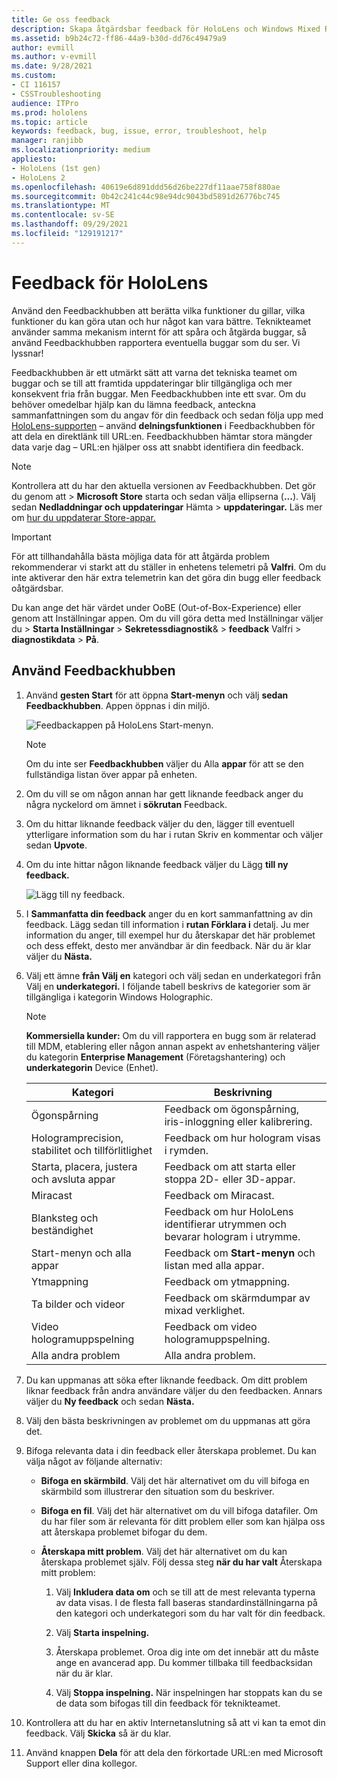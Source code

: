 ```yaml
---
title: Ge oss feedback
description: Skapa åtgärdsbar feedback för HoloLens och Windows Mixed Reality utvecklare med hjälp av Feedbackhubben.
ms.assetid: b9b24c72-ff86-44a9-b30d-dd76c49479a9
author: evmill
ms.author: v-evmill
ms.date: 9/28/2021
ms.custom:
- CI 116157
- CSSTroubleshooting
audience: ITPro
ms.prod: hololens
ms.topic: article
keywords: feedback, bug, issue, error, troubleshoot, help
manager: ranjibb
ms.localizationpriority: medium
appliesto:
- HoloLens (1st gen)
- HoloLens 2
ms.openlocfilehash: 40619e6d891ddd56d26be227df11aae758f880ae
ms.sourcegitcommit: 0b42c241c44c98e94dc9043bd5891d26776bc745
ms.translationtype: MT
ms.contentlocale: sv-SE
ms.lasthandoff: 09/29/2021
ms.locfileid: "129191217"
---
```

# <a name="feedback-for-hololens"></a>Feedback för HoloLens

Använd den Feedbackhubben att berätta vilka funktioner du gillar, vilka funktioner du kan göra utan och hur något kan vara bättre. Teknikteamet använder samma mekanism internt för att spåra och åtgärda buggar, så använd Feedbackhubben rapportera eventuella buggar som du ser. Vi lyssnar!

Feedbackhubben är ett utmärkt sätt att varna det tekniska teamet om buggar och se till att framtida uppdateringar blir tillgängliga och mer konsekvent fria från buggar. Men Feedbackhubben inte ett svar. Om du behöver omedelbar hjälp kan du lämna feedback, anteckna sammanfattningen som du angav för din feedback och sedan följa upp med [HoloLens-supporten](https://support.microsoft.com/supportforbusiness/productselection?sapid=e9391227-fa6d-927b-0fff-f96288631b8f) – använd **delningsfunktionen** i Feedbackhubben för att dela en direktlänk till URL:en. Feedbackhubben hämtar stora mängder data varje dag – URL:en hjälper oss att snabbt identifiera din feedback.

> [!NOTE]
> Kontrollera att du har den aktuella versionen av Feedbackhubben. Det gör du genom att  >  **Microsoft Store** starta och sedan välja ellipserna (**...**). Välj sedan **Nedladdningar och uppdateringar** Hämta  >  **uppdateringar.** Läs mer om [hur du uppdaterar Store-appar.](holographic-store-apps.md#update-apps)

> [!IMPORTANT]
> För att tillhandahålla bästa möjliga data för att åtgärda problem rekommenderar vi starkt att du ställer in enhetens telemetri på **Valfri**. Om du inte aktiverar den här extra telemetrin kan det göra din bugg eller feedback oåtgärdsbar.
>
> Du kan ange det här värdet under OoBE (Out-of-Box-Experience) eller genom att Inställningar appen. Om du vill göra detta med Inställningar väljer du  >  **Starta Inställningar**  >  **Sekretessdiagnostik**&  >  **feedback** Valfri  >  **diagnostikdata**  >  **På**.

## <a name="use-the-feedback-hub"></a>Använd Feedbackhubben

1. Använd **gesten Start** för att öppna **Start-menyn** och välj **sedan Feedbackhubben**. Appen öppnas i din miljö.

   ![Feedbackappen på HoloLens Start-menyn.](./images/hololens2-feedbackhub-tile.png)
   > [!NOTE]  
   > Om du inte ser **Feedbackhubben** väljer du Alla **appar** för att se den fullständiga listan över appar på enheten.

1. Om du vill se om någon annan har gett liknande feedback anger du några nyckelord om ämnet i **sökrutan** Feedback.
1. Om du hittar liknande feedback väljer du den, lägger  till eventuell ytterligare information som du har i rutan Skriv en kommentar och väljer sedan **Upvote**.
1. Om du inte hittar någon liknande feedback väljer du Lägg **till ny feedback.**

   ![Lägg till ny feedback.](./images/hololens-feedback-1.png)

1. I **Sammanfatta din feedback** anger du en kort sammanfattning av din feedback. Lägg sedan till information i **rutan Förklara i** detalj. Ju mer information du anger, till exempel hur du återskapar det här problemet och dess effekt, desto mer användbar är din feedback. När du är klar väljer du **Nästa.**

1. Välj ett ämne **från Välj en** kategori och välj sedan en underkategori från Välj en **underkategori.** I följande tabell beskrivs de kategorier som är tillgängliga i kategorin Windows Holographic.

   > [!NOTE]  
   > **Kommersiella kunder:** Om du vill rapportera en bugg som är relaterad till MDM, etablering eller någon annan aspekt av enhetshantering väljer du kategorin **Enterprise Management** (Företagshantering) och **underkategorin** Device (Enhet).

   |Kategori |Beskrivning |
   | --- | --- |
   |Ögonspårning |Feedback om ögonspårning, iris-inloggning eller kalibrering. |
   |Hologramprecision, stabilitet och tillförlitlighet |Feedback om hur hologram visas i rymden. |
   |Starta, placera, justera och avsluta appar |Feedback om att starta eller stoppa 2D- eller 3D-appar. |
   |Miracast |Feedback om Miracast. |
   |Blanksteg och beständighet |Feedback om hur HoloLens identifierar utrymmen och bevarar hologram i utrymme. |
   |Start-menyn och alla appar |Feedback om **Start-menyn** och listan med alla appar. |
   |Ytmappning |Feedback om ytmappning. |
   |Ta bilder och videor |Feedback om skärmdumpar av mixad verklighet. |
   |Video hologramuppspelning |Feedback om video hologramuppspelning. |
   |Alla andra problem |Alla andra problem. |

1. Du kan uppmanas att söka efter liknande feedback. Om ditt problem liknar feedback från andra användare väljer du den feedbacken. Annars väljer du **Ny feedback** och sedan **Nästa.**

1. Välj den bästa beskrivningen av problemet om du uppmanas att göra det.

1. Bifoga relevanta data i din feedback eller återskapa problemet. Du kan välja något av följande alternativ:

   - **Bifoga en skärmbild**. Välj det här alternativet om du vill bifoga en skärmbild som illustrerar den situation som du beskriver.
   - **Bifoga en fil**. Välj det här alternativet om du vill bifoga datafiler. Om du har filer som är relevanta för ditt problem eller som kan hjälpa oss att återskapa problemet bifogar du dem.
   - **Återskapa mitt problem**. Välj det här alternativet om du kan återskapa problemet själv. Följ dessa steg **när du har valt** Återskapa mitt problem:  

     1. Välj **Inkludera data om** och se till att de mest relevanta typerna av data visas. I de flesta fall baseras standardinställningarna på den kategori och underkategori som du har valt för din feedback.  
     1. Välj **Starta inspelning.**

     1. Återskapa problemet. Oroa dig inte om det innebär att du måste ange en avancerad app. Du kommer tillbaka till feedbacksidan när du är klar.
     1. Välj **Stoppa inspelning.** När inspelningen har stoppats kan du se de data som bifogas till din feedback för teknikteamet.

1. Kontrollera att du har en aktiv Internetanslutning så att vi kan ta emot din feedback. Välj **Skicka** så är du klar.

1. Använd knappen **Dela** för att dela den förkortade URL:en med Microsoft Support eller dina kollegor.